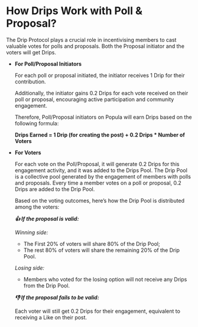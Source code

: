 # How Drips Work with Poll & Proposal?

The Drip Protocol plays a crucial role in incentivising members to cast valuable votes for polls and proposals. Both the Proposal initiator and the voters will get Drips.

*   **For Poll/Proposal Initiators**

    For each poll or proposal initiated, the initiator receives 1 Drip for their contribution.

    Additionally, the initiator gains 0.2 Drips for each vote received on their poll or proposal, encouraging active participation and community engagement.

    Therefore, Poll/Proposal initiators on Popula will earn Drips based on the following formula:

    **Drips Earned = 1 Drip (for creating the post) + 0.2 Drips \* Number of Voters**
*   **For Voters**

    For each vote on the Poll/Proposal, it will generate 0.2 Drips for this engagement activity, and it was added to the Drips Pool. The Drip Pool is a collective pool generated by the engagement of members with polls and proposals. Every time a member votes on a poll or proposal, 0.2 Drips are added to the Drip Pool.

    Based on the voting outcomes, here’s how the Drip Pool is distributed among the voters:

    _**👍 If the proposal is valid:**_

    _Winning side:_

    * The First 20% of voters will share 80% of the Drip Pool;
    * The rest 80% of voters will share the remaining 20% of the Drip Pool.

    _Losing side:_

    * Members who voted for the losing option will not receive any Drips from the Drip Pool.

    _**👎 If the proposal fails to be valid:**_

    Each voter will still get 0.2 Drips for their engagement, equivalent to receiving a Like on their post.
